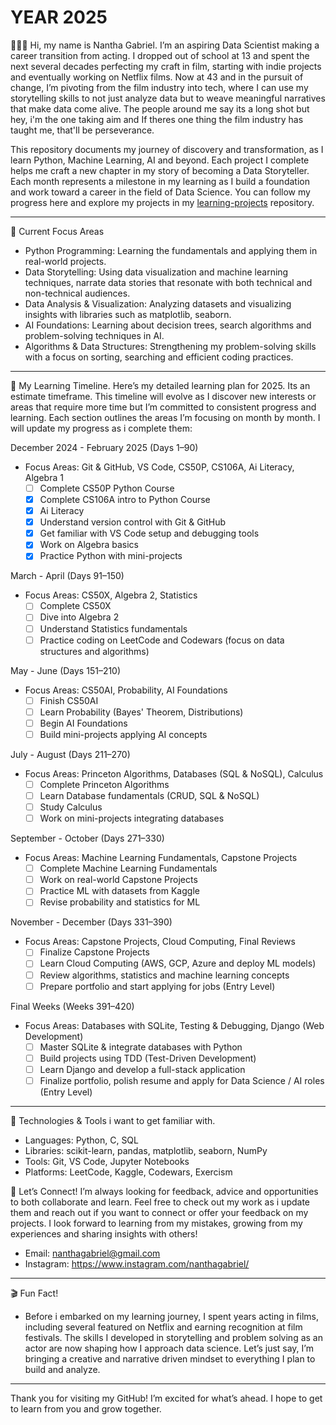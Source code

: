 # YEAR 2025

🙋🏾‍♂️ Hi, my name is Nantha Gabriel. I’m an aspiring Data Scientist making a career transition from acting. I dropped out of school at 13 and spent the next several decades perfecting my craft in film, starting with indie projects and eventually working on Netflix films. Now at 43 and in the pursuit of change, I’m pivoting from the film industry into tech, where I can use my storytelling skills to not just analyze data but to weave meaningful narratives that make data come alive. The people around me say its a long shot but hey, i'm the one taking aim and If theres one thing the film industry has taught me, that'll be perseverance. 

This repository documents my journey of discovery and transformation, as I learn Python, Machine Learning, AI and beyond. Each project I complete helps me craft a new chapter in my story of becoming a Data Storyteller. Each month represents a milestone in my learning as I build a foundation and work toward a career in the field of Data Science. You can follow my progress here and explore my projects in my [learning-projects](https://github.com/nanthagabriel/learning-projects/tree/learning_projects) repository.


---

🤖 Current Focus Areas
- Python Programming: Learning the fundamentals and applying them in real-world projects.
- Data Storytelling: Using data visualization and machine learning techniques, narrate data stories that resonate with both technical and non-technical audiences.
- Data Analysis & Visualization: Analyzing datasets and visualizing insights with libraries such as matplotlib, seaborn.
- AI Foundations: Learning about decision trees, search algorithms and problem-solving techniques in AI.
- Algorithms & Data Structures: Strengthening my problem-solving skills with a focus on sorting, searching and efficient coding practices.

---

📅 My Learning Timeline. 
Here’s my detailed learning plan for 2025. Its an estimate timeframe. This timeline will evolve as I discover new interests or areas that require more time but I’m committed to consistent progress and learning. Each section outlines the areas I’m focusing on month by month. I will update my progress as i complete them:

December 2024 - February 2025 (Days 1–90)
- Focus Areas: Git & GitHub, VS Code, CS50P, CS106A, Ai Literacy, Algebra 1
  - [ ] Complete CS50P Python Course 
  - [x] Complete CS106A intro to Python Course 
  - [x] Ai Literacy 
  - [x] Understand version control with Git & GitHub
  - [x] Get familiar with VS Code setup and debugging tools
  - [x] Work on Algebra basics 
  - [x] Practice Python with mini-projects 

March - April (Days 91–150)
- Focus Areas: CS50X, Algebra 2, Statistics
  - [ ] Complete CS50X 
  - [ ] Dive into Algebra 2 
  - [ ] Understand Statistics fundamentals 
  - [ ] Practice coding on LeetCode and Codewars (focus on data structures and algorithms)

May - June (Days 151–210)
- Focus Areas: CS50AI, Probability, AI Foundations
  - [ ] Finish CS50AI 
  - [ ] Learn Probability (Bayes' Theorem, Distributions)
  - [ ] Begin AI Foundations 
  - [ ] Build mini-projects applying AI concepts

July - August (Days 211–270)
- Focus Areas: Princeton Algorithms, Databases (SQL & NoSQL), Calculus
  - [ ] Complete Princeton Algorithms 
  - [ ] Learn Database fundamentals (CRUD, SQL & NoSQL) 
  - [ ] Study Calculus 
  - [ ] Work on mini-projects integrating databases 

September - October (Days 271–330)
- Focus Areas: Machine Learning Fundamentals, Capstone Projects
  - [ ] Complete Machine Learning Fundamentals 
  - [ ] Work on real-world Capstone Projects
  - [ ] Practice ML with datasets from Kaggle
  - [ ] Revise probability and statistics for ML

November - December (Days 331–390)
- Focus Areas: Capstone Projects, Cloud Computing, Final Reviews
  - [ ] Finalize Capstone Projects 
  - [ ] Learn Cloud Computing (AWS, GCP, Azure and deploy ML models)
  - [ ] Review algorithms, statistics and machine learning concepts
  - [ ] Prepare portfolio and start applying for jobs (Entry Level)

Final Weeks (Weeks 391–420)
- Focus Areas: Databases with SQLite, Testing & Debugging, Django (Web Development)
  - [ ] Master SQLite & integrate databases with Python
  - [ ] Build projects using TDD (Test-Driven Development)
  - [ ] Learn Django and develop a full-stack application
  - [ ] Finalize portfolio, polish resume and apply for Data Science / AI roles (Entry Level)

---

🔧 Technologies & Tools i want to get familiar with.
- Languages: Python, C, SQL
- Libraries: scikit-learn, pandas, matplotlib, seaborn, NumPy
- Tools: Git, VS Code, Jupyter Notebooks
- Platforms: LeetCode, Kaggle, Codewars, Exercism

💬 Let’s Connect!
I’m always looking for feedback, advice and opportunities to both collaborate and learn. Feel free to check out my work as i update them and reach out if you want to connect or offer your feedback on my projects. I look forward to learning from my mistakes, growing from my experiences and sharing insights with others!

- Email: nanthagabriel@gmail.com
- Instagram: https://www.instagram.com/nanthagabriel/

---

🎬 Fun Fact!
- Before i embarked on my learning journey, I spent years acting in films, including several featured on Netflix and earning recognition at film festivals. The skills I developed in storytelling and problem solving as an actor are now shaping how I approach data science. Let’s just say, I’m bringing a creative and narrative driven mindset to everything I plan to build and analyze.

---

Thank you for visiting my GitHub! 
I’m excited for what’s ahead. 
I hope to get to learn from you and grow together.

